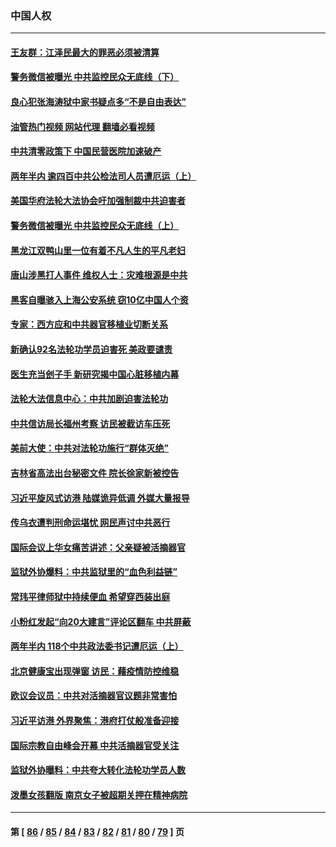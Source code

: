 ### 中国人权
---
#### [王友群：江泽民最大的罪恶必须被清算](../../pages/ncid278/n13775167.md?07072045) 
#### [警务微信被曝光 中共监控民众无底线（下）](../../pages/ncid278/n13774421.md?07072045) 
#### [良心犯张海涛狱中家书疑点多“不是自由表达”](../../pages/ncid278/n13775029.md?07072045) 
#### [油管热门视频 网站代理 翻墙必看视频](http://209.222.30.114:81/youtube.html?07072045)
#### [中共清零政策下 中国民营医院加速破产](../../pages/ncid278/n13774881.md?07072045) 
#### [两年半内 逾四百中共公检法司人员遭厄运（上）](../../pages/ncid278/n13767733.md?07072045) 
#### [美国华府法轮大法协会吁加强制裁中共迫害者](../../pages/ncid278/n13774396.md?07072045) 
#### [警务微信被曝光 中共监控民众无底线（上）](../../pages/ncid278/n13774420.md?07072045) 
#### [黑龙江双鸭山里一位有着不凡人生的平凡老妇](../../pages/ncid278/n13774224.md?07072045) 
#### [唐山涉黑打人事件 维权人士：灾难根源是中共](../../pages/ncid278/n13773534.md?07072045) 
#### [黑客自曝骇入上海公安系统 窃10亿中国人个资](../../pages/ncid278/n13773395.md?07072045) 
#### [专家：西方应和中共器官移植业切断关系](../../pages/ncid278/n13772828.md?07072045) 
#### [新确认92名法轮功学员迫害死 美政要谴责](../../pages/ncid278/n13772701.md?07072045) 
#### [医生充当刽子手 新研究揭中国心脏移植内幕](../../pages/ncid278/n13772291.md?07072045) 
#### [法轮大法信息中心：中共加剧迫害法轮功](../../pages/ncid278/n13772403.md?07072045) 
#### [中共信访局长福州考察 访民被截访车压死](../../pages/ncid278/n13772028.md?07072045) 
#### [美前大使：中共对法轮功施行“群体灭绝”](../../pages/ncid278/n13771705.md?07072045) 
#### [吉林省高法出台秘密文件 院长徐家新被控告](../../pages/ncid278/n13771719.md?07072045) 
#### [习近平旋风式访港 陆媒诡异低调 外媒大量报导](../../pages/ncid278/n13771454.md?07072045) 
#### [传乌衣遭判刑命运堪忧 网民声讨中共恶行](../../pages/ncid278/n13771661.md?07072045) 
#### [国际会议上华女痛苦讲述：父亲疑被活摘器官](../../pages/ncid278/n13771583.md?07072045) 
#### [监狱外协爆料：中共监狱里的“血色利益链”](../../pages/ncid278/n13769954.md?07072045) 
#### [常玮平律师狱中持续便血 希望穿西装出庭](../../pages/ncid278/n13770493.md?07072045) 
#### [小粉红发起“向20大建言”评论区翻车 中共屏蔽](../../pages/ncid278/n13770518.md?07072045) 
#### [两年半内 118个中共政法委书记遭厄运（上）](../../pages/ncid278/n13763600.md?07072045) 
#### [北京健康宝出现弹窗 访民：藉疫情防控维稳](../../pages/ncid278/n13770682.md?07072045) 
#### [欧议会议员：中共对活摘器官议题非常害怕](../../pages/ncid278/n13770228.md?07072045) 
#### [习近平访港 外界聚焦：港府打仗般准备迎接](../../pages/ncid278/n13770101.md?07072045) 
#### [国际宗教自由峰会开幕 中共活摘器官受关注](../../pages/ncid278/n13769995.md?07072045) 
#### [监狱外协曝料：中共夸大转化法轮功学员人数](../../pages/ncid278/n13769180.md?07072045) 
#### [泼墨女孩翻版 南京女子被超期关押在精神病院](../../pages/ncid278/n13769126.md?07072045) 

---
#### 第 [ [86](./86.md?07072045) / [85](./85.md?07072045) / [84](./84.md?07072045) / [83](./83.md?07072045) / [82](./82.md?07072045) / [81](./81.md?07072045) / [80](./80.md?07072045) / [79](./79.md?07072045) ] 页
